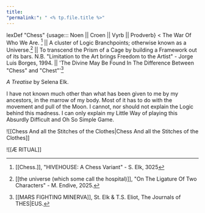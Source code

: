 ```yaml
---
title: 
"permalink:": " <% tp.file.title %>"
---
```

lexDef "Chess" {usage::: Noen || Croen || Vyrb || Prodverb} < The War Of Who We Are. [^ChessNoen] || A cluster of Logic Branchpoints; otherwise known as a Universe.[^ChessCroen] || To transcend the Prism of a Cage by building a Framework out of its bars. N.B. "Limitation to the Art brings Freedom to the Artist" - Jorge Luis Borges, 1994. || 'The Divine May Be Found In The Difference Between "Chess" and "Chest"'[^ChessProdverb]

[^ChessNoen]: [[Chess.]], "HIVEHOUSE: A Chess Variant" - S. Elk, 3025
[^ChessCroen]: [[the universe (which some call the hospital)]], "On The Ligature Of Two Characters" - M. Endive, 2025.
[^ChessProdverb]: [[MARS FIGHTING MINERVA]], St. Elk & T.S. Eliot, The Journals of THES|EUS.









*A Treatise*
by Selena Elk. 


I have not known much other than what has been given to me by my ancestors, in the marrow of my body. 
Most of it has to do with the movement and pull of the Moon. 
I cannot, nor should not explain the Logic behind this madness. 
I can only explain my Little Way of playing this Absurdly Difficult and Oh So Simple Game. 

![[Chess And all the Stitches of the Clothes|Chess And all the Stitches of the Clothes]]


![[Æ RITUAL]]



